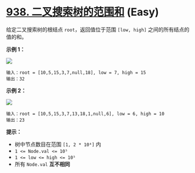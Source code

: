 # [938. 二叉搜索树的范围和][link] (Easy)

[link]: https://leetcode.cn/problems/range-sum-of-bst/

给定二叉搜索树的根结点 `root`，返回值位于范围 `[low, high]` 之间的所有结点的值的和。

**示例 1：**

![](https://assets.leetcode.com/uploads/2020/11/05/bst1.jpg)

```
输入：root = [10,5,15,3,7,null,18], low = 7, high = 15
输出：32

```

**示例 2：**

![](https://assets.leetcode.com/uploads/2020/11/05/bst2.jpg)

```
输入：root = [10,5,15,3,7,13,18,1,null,6], low = 6, high = 10
输出：23

```

**提示：**

- 树中节点数目在范围 `[1, 2 * 10⁴]` 内
- `1 <= Node.val <= 10⁵`
- `1 <= low <= high <= 10⁵`
- 所有 `Node.val` **互不相同**
